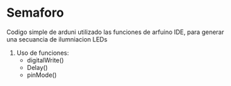 # Semaforo

Codigo simple de arduni utilizado las funciones de arfuino IDE, para generar una secuancia de ilumniacion LEDs


 1. Uso de funciones:
    - digitalWrite()
    - Delay()
    - pinMode()